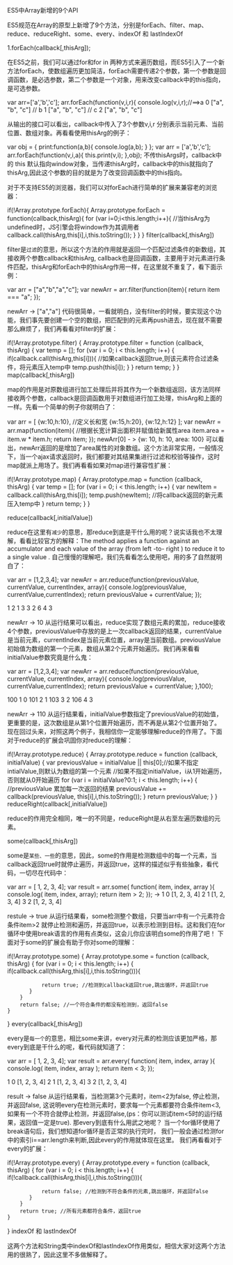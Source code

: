 ES5中Array新增的9个API

ES5规范在Array的原型上新增了9个方法，分别是forEach、filter、map、reduce、reduceRight、some、every、indexOf 和 lastIndexOf

1.forEach(callback[,thisArg]);

在ES5之前，我们可以通过for和for in 两种方式来遍历数组，而ES5引入了一个新方法forEach，使数组遍历更加简洁，forEach需要传递2个参数，第一个参数是回调函数，是必选参数，第二个参数是一个对象，用来改变callback中的this指向，是可选参数。

var arr=['a','b','c'];
	arr.forEach(function(v,i,r){
		console.log(v,i,r);//==>a 0 ["a", "b", "c"]
					         // b 1 ["a", "b", "c"]
							 // c 2 ["a", "b", "c"]

从输出的接口可以看出，callback中传入了3个参数v,i,r 分别表示当前元素、当前位置、数组对象。再看看使用thisArg的例子：

var obj = {
   print:function(a,b){
       console.log(a,b);
   }
};
var arr = ['a','b','c'];
arr.forEach(function(v,i,a){
   this.print(v,i);
},obj);
不传thisArgs时，callback中的 this 默认指向window对象，当传递thisArg时，callback中的this就指向了thisArg,因此这个参数的目的就是为了改变回调函数中的this指向。

对于不支持ES5的浏览器，我们可以对forEach进行简单的扩展来兼容老的浏览器：

if(!Array.prototype.forEach){
    Array.prototype.forEach = function(callback,thisArg){
        for (var i=0;i<this.length;i++){
            //当thisArg为undefined时，JS引擎会将window作为其调用者
            callback.call(thisArg,this[i],i,this.toString());
        }
    }
}
filter(callback[,thisArg])

filter是`过滤`的意思，所以这个方法的作用就是返回一个匹配过滤条件的新数组，其接收两个参数callback和thisArg, callback也是回调函数，主要用于对元素进行条件匹配，thisArg和forEach中的thisArg作用一样，在这里就不重复了，看下面示例：

var arr = ["a","b","a","c"];
var newArr = arr.filter(function(item){
     return item === "a";
});

newArr -> ["a","a"]
代码很简单，一看就明白，没有filter的时候，要实现这个功能，我们事先要创建一个空的数组，把匹配到的元素再push进去，现在就不需要那么麻烦了，我们再看看对filter的扩展：

if(!Array.prototype.filter) {
    Array.prototype.filter = function (callback, thisArg) {
        var temp = [];
        for (var i = 0; i < this.length; i++) {
           if(callback.call(thisArg,this[i])){
               //如果callback返回true,则该元素符合过滤条件，将元素压入temp中
               temp.push(this[i]);
           }
        }
        return temp;
    }
}
map(callback[,thisArg])

map的作用是对原数组进行加工处理后并将其作为一个新数组返回，该方法同样接收两个参数，callback是回调函数用于对数组进行加工处理，thisArg和上面的一样。先看一个简单的例子你就明白了：

var arr = [
   {w:10,h:10}, //定义长和宽
   {w:15,h:20},
   {w:12,h:12}
];
var newArr = arr.map(function(item){
   //根据长宽计算出面积并赋值给新属性area
   item.area = item.w * item.h;
   return item;
});
newArr[0] - > {w: 10, h: 10, area: 100}
可以看出，newArr返回的是增加了area属性的对象数组。这个方法非常实用，一般情况下，当一个ajax请求返回时，我们都要对其结果集进行过滤和校验等操作，这时map就派上用场了。我们再看看如果对map进行兼容性扩展：

if(!Array.prototype.map) {
   Array.prototype.map = function (callback, thisArg) {
       var temp = [];
       for (var i = 0; i < this.length; i++) {
           var newItem = callback.call(thisArg,this[i]);
           temp.push(newItem); //将callback返回的新元素压入temp中
       }
       return temp;
   }
}

reduce(callback[,initialValue])

reduce在这里有`减少`的意思，那reduce到底是干什么用的呢？说实话我也不太理解，看看比较官方的解释：The method  applies  a  function  against  an accumulator and each  value  of the array (from  left -to- right ) to reduce it to  a  single  value . 自己慢慢的理解吧，我们先看看怎么使用吧，用的多了自然就明白了：

var arr = [1,2,3,4];
var newArr = arr.reduce(function(previousValue, currentValue, currentIndex, array){
    console.log(previousValue, currentValue,currentIndex);
    return previousValue + currentValue;
});

1 2 1
3 3 2
6 4 3

newArr -> 10
从运行结果可以看出，reduce实现了数组元素的累加，reduce接收4个参数，previousValue中存放的是上一次callback返回的结果，currentValue是当前元素，currentIndex是当前元素位置，array是当前数组。previousValue初始值为数组的第一个元素，数组从第2个元素开始遍历。我们再来看看initialValue参数究竟是什么鬼：

var arr = [1,2,3,4];
var newArr = arr.reduce(function(previousValue, currentValue, currentIndex, array){
    console.log(previousValue, currentValue,currentIndex);
    return previousValue + currentValue;
},100);

100 1 0
101 2 1
103 3 2
106 4 3

newArr -> 110
从运行结果看，initialValue参数指定了previousValue的初始值，更重要的是，这次数组是从第1个位置开始遍历，而不再是从第2个位置开始了。 现在回过头来，对照这两个例子，我相信你一定能够理解reduce的作用了。下面对于reduce的扩展会巩固你对reduce的理解：

if(!Array.prototype.reduce) {
   Array.prototype.reduce = function (callback, initialValue) {
        var previousValue = initialValue || this[0];//如果不指定intialValue,则默认为数组的第一个元素
        //如果不指定initialValue，i从1开始遍历，否则就从0开始遍历
        for (var i = initialValue?0:1; i < this.length; i++) {
            //previousValue 累加每一次返回的结果
            previousValue += callback(previousValue, this[i],i,this.toString());
        }
        return previousValue;
    }
}
reduceRight(callback[,initialValue])

reduce的作用完全相同，唯一的不同是，reduceRight是从右至左遍历数组的元素。

some(callback[,thisArg])

some是`某些、一些`的意思，因此，some的作用是检测数组中的每一个元素，当callback返回true时就停止遍历，并返回true，这样的描述似乎有些抽象，看代码，一切尽在代码中：

var arr = [ 1, 2, 3, 4];
var result = arr.some( function( item, index, array ){
    console.log( item, index, array);
    return item > 2;
});
->
 1 0 [1, 2, 3, 4]
 2 1 [1, 2, 3, 4]
 3 2 [1, 2, 3, 4]

 restule -> true
从运行结果看，some检测整个数组，只要当arr中有一个元素符合条件item>2 就停止检测和遍历，并返回true，以表示检测到目标。这和我们在for循环中使用break语言的作用有点类似，这会儿你应该明白some的作用了吧！ 下面对于some的扩展会有助于你对some的理解：

if(!Array.prototype.some) {
   Array.prototype.some = function (callback, thisArg) {
        for (var i = 0; i < this.length; i++) {
           if(callback.call(thisArg,this[i],i,this.toString())){

               return true; //检测到callback返回true,跳出循环，并返回true
           }
        }
        return false; //一个符合条件的都没有检测到，返回false
    }
}
every(callback[,thisArg])

every是`每一个`的意思，相比some来讲，every对元素的检测应该更加严格，那every到底是干什么的呢，看代码就知道了：

var arr = [ 1, 2, 3, 4];
var result = arr.every( function( item, index, array ){
    console.log( item, index, array );
    return item < 3;
});

 1 0 [1, 2, 3, 4]
 2 1 [1, 2, 3, 4]
 3 2 [1, 2, 3, 4]

 result -> false
从运行结果看，当检测第3个元素时，item<2为false, 停止检测，并返回false, 这说明every在检测元素时，要求每一个元素都要符合条件item<3,如果有一个不符合就停止检测，并返回false,(ps：你可以测试item<5时的运行结果，返回值一定是true). 那every到底有什么用武之地呢？ 当一个for循环使用了break语句后，我们想知道for循环是否正常的执行完时， 我们一般会通过检测for中的索引i==arr.length来判断,因此every的作用就体现在这里。 我们再看看对于every的扩展：

if(!Array.prototype.every) {
   Array.prototype.every = function (callback, thisArg) {
        for (var i = 0; i < this.length; i++) {
           if(!callback.call(thisArg,this[i],i,this.toString())){

               return false; //检测到不符合条件的元素,跳出循环，并返回false
           }
        }
        return true; //所有元素都符合条件，返回true
    }
}
indexOf 和 lastIndexOf

这两个方法和String类中indexOf和lastIndexOf作用类似，相信大家对这两个方法用的很熟了，因此这里不多做解释了。